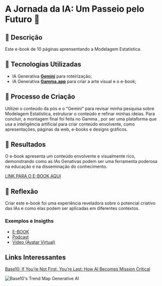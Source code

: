 # A Jornada da IA: Um Passeio pelo Futuro 🌌

## 📒 Descrição
Este e-book de 10 páginas aprensentando a Modelagem Estatística.

## 🤖 Tecnologias Utilizadas
- IA Generativa **[Gemini](https://gemini.google.com/app)** para roteirização;
- IA Generativa **[Gamma.app](https://gamma.app/)** para criar a arte visual e o e-book;

## 🧐 Processo de Criação
Utilizei o conteúdo da pós e o "Gemini" para revisar minha pesquisa sobre Modelagem Estatística, estruturar o conteúdo e refinar minhas ideias. Para concluir, a montagem final foi feita no Gamma , por ser uma plataforma que usa a inteligência artificial para criar conteúdo envolvente, como apresentações, páginas da web, e-books e designs gráficos.

## 🚀 Resultados
O e-book apresenta um conteúdo envolvente e visualmente rico, demonstrando como as IAs Genativas podem ser uma ferramenta poderosa na educação e na disseminação do conhecimento.

[LINK PARA O E-BOOK AQUI](https://gamma.app/docs/Modelagem-Estatistica-Uma-Abordagem-Abrangente-e-Formal-9v1rl3eq07j1ute)

## 💭 Reflexão
Criar este e-book foi uma experiência reveladora sobre o potencial criativo das IAs e como elas podem ser aplicadas em diferentes contextos.

### Exemplos e Insigths

- [E-BOOK](/exemplos/E-BOOK.md)
- [Podcast](/exemplos/PODCAST.md)
- [Vídeo (Avatar Virtual)](/exemplos/VIDEO.md)

## Links Interessantes

[Base10: If You’re Not First, You’re Last: How AI Becomes Mission Critical](https://base10.vc/post/generative-ai-mission-critical/)

![Base10's Trend Map Generative AI](https://github.com/digitalinnovationone/lab-natty-or-not/assets/730492/f4df26e8-f8f7-4419-8252-c69d73ea930c)
